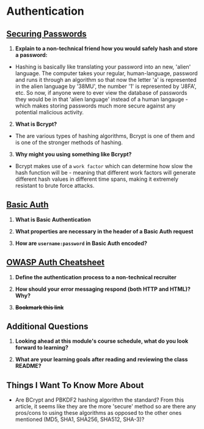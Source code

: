 # Authentication

## [Securing Passwords](https://thehackernews.com/2014/04/securing-passwords-with-bcrypt-hashing.html)

1. **Explain to a non-technical friend how you would safely hash and store a password:**
- Hashing is basically like translating your password into an new, 'alien' language. The computer takes your regular, human-language, password and runs it through an algorithm so that now the letter 'a' is represented in the alien language by '38MU', the number '1' is represented by 'J8FA', etc. So now, if anyone were to ever view the database of passwords they would be in that 'alien language' instead of a human langauge - which makes storing passwords much more secure against any potential malicious activity.

2. **What is Bcrypt?**
- The are various types of hashing algorithms, Bcrypt is one of them and is one of the stronger methods of hashing.

3. **Why might you using something like Bcrypt?**
- Bcrypt makes use of a `work factor` which can determine how slow the hash function will be - meaning that different work factors will generate different hash values in different time spans, making it extremely resistant to brute force attacks.

## [Basic Auth](https://en.wikipedia.org/wiki/Basic_access_authentication)

1. **What is Basic Authentication**

2. **What properties are necessary in the header of a Basic Auth request**

3. **How are `username:password` in Basic Auth encoded?**

## [OWASP Auth Cheatsheet](https://www.owasp.org/index.php/Authentication_Cheat_Sheet)

1. **Define the authentication process to a non-technical recruiter**

2. **How should your error messaging respond (both HTTP and HTML)? Why?**

3. ~~**Bookmark this link**~~

## Additional Questions

1. **Looking ahead at this module's course schedule, what do you look forward to learning?**

2. **What are your learning goals after reading and reviewing the class README?**

## Things I Want To Know More About
- Are BCrypt and PBKDF2 hashing algorithm the standard? From this article, it seems like they are the more 'secure' method so are there any pros/cons to using these algorithms as opposed to the other ones mentioned (MD5, SHA1, SHA256, SHA512, SHA-3)?